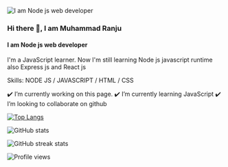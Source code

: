![I am Node js web developer](https://pbs.twimg.com/profile_banners/988513123085701120/1630003770/600x200)
### Hi there 👋, I am Muhammad Ranju
#### I am Node js web developer


I'm a JavaScript learner. Now I'm still learning Node js javascript runtime also Express js and React js 

Skills: NODE JS / JAVASCRIPT / HTML / CSS

✔️ I’m currently working on this page. 
✔️ I’m currently learning JavaScript 
✔️ I’m looking to collaborate on github 



[![Top Langs](https://github-readme-stats.vercel.app/api/top-langs/?username=muhammadranju)](https://github.com/anuraghazra/github-readme-stats)

![GitHub stats](https://github-readme-stats.vercel.app/api?username=muhammadranju&show_icons=true&count_private=true)  

![GitHub streak stats](https://github-readme-streak-stats.herokuapp.com/?user=muhammadranju)  

![Profile views](https://gpvc.arturio.dev/muhammadranju)  

